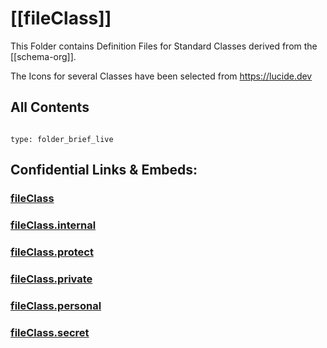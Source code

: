 ﻿# [[fileClass]] 

This Folder contains Definition Files for Standard Classes 
derived from the [[schema-org]]. 

The Icons for several Classes have been selected from https://lucide.dev 

## All Contents


```folderv
```

```ccard
type: folder_brief_live
```


## Confidential Links & Embeds: 

### [fileClass](/_public/fileClass.md) 

### [fileClass.internal](/_internal/fileClass.internal.md) 

### [fileClass.protect](/_protect/fileClass.protect.md) 

### [fileClass.private](/_private/fileClass.private.md) 

### [fileClass.personal](/_personal/fileClass.personal.md) 

### [fileClass.secret](/_secret/fileClass.secret.md) 
